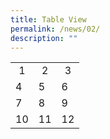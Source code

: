 ```yaml
---
title: Table View
permalink: /news/02/
description: ""
---
```

<table>
<tbody>
  <tr>
    <td style= "text-align: center;">1</td>
    <td style= "text-align: center;">2</td>
    <td style= "text-align: center;">3</td>
  </tr>
  <tr>
    <td>4</td>
    <td>5</td>
    <td>6</td>
  </tr>
  <tr>
    <td>7</td>
    <td>8</td>
    <td>9</td>
  </tr>
  <tr>
    <td>10</td>
    <td>11</td>
    <td>12</td>
  </tr>
</tbody>
</table>